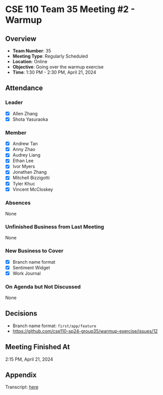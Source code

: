 # CSE 110 Team 35 Meeting #2 - Warmup

## Overview
- **Team Number**: 35
- **Meeting Type**: Regularly Scheduled
- **Location**: Online
- **Objective**: Going over the warmup exercise
- **Time**: 1:30 PM - 2:30 PM, April 21, 2024

## Attendance

### Leader
- [X] Allen Zhang
- [X] Shota Yasuraoka

### Member
- [X] Andrew Tan
- [X] Anny Zhao
- [X] Audrey Liang
- [X] Ethan Lee
- [X] Ivor Myers
- [X] Jonathan Zhang
- [X] Mitchell Bizzigotti
- [X] Tyler Khuc
- [X] Vincent McCloskey

### Absences
None

### Unfinished Business from Last Meeting
None

### New Business to Cover
- [X] Branch name format
- [X] Sentiment Widget
- [X] Work Journal

### On Agenda but Not Discussed
None

## Decisions
- Branch name format: `first/app/feature`
- https://github.com/cse110-sp24-group35/warmup-exercise/issues/12

## Meeting Finished At
2:15 PM, April 21, 2024

## Appendix
Transcript: [here](https://otter.ai/u/yrPtnDXLm1xBY6MvpXflODP3dqE)